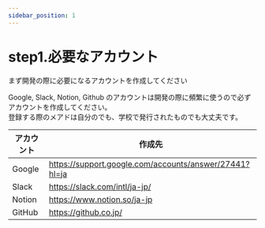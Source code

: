 ```yaml
---
sidebar_position: 1
---
```


# step1.必要なアカウント

まず開発の際に必要になるアカウントを作成してください

Google, Slack, Notion, Github のアカウントは開発の際に頻繁に使うので必ずアカウントを作成してください。<br/>
登録する際のメアドは自分のでも、学校で発行されたものでも大丈夫です。

| アカウント | 作成先                                                 |
| ---------- | ------------------------------------------------------ |
| Google     | https://support.google.com/accounts/answer/27441?hl=ja |
| Slack      | https://slack.com/intl/ja-jp/                          |
| Notion     | https://www.notion.so/ja-jp                            |
| GitHub     | https://github.co.jp/                                  |

